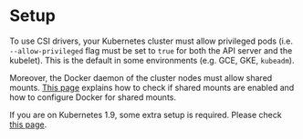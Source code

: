 # Setup

To use CSI drivers, your Kubernetes cluster must allow privileged pods (i.e. `--allow-privileged` flag must be set to `true` for both the API server and the kubelet). This is the default in some environments (e.g. GCE, GKE, `kubeadm`).

Moreover, the Docker daemon of the cluster nodes must allow shared mounts. [This page][docker-shared-mount] explains how to check if shared mounts are enabled and how to configure Docker for shared mounts.

If you are on Kubernetes 1.9, some extra setup is required. Please check [this page](Kubernetes-1.9.html).

[docker-shared-mount]: https://docs.portworx.com/knowledgebase/shared-mount-propogation.html
